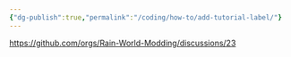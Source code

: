 ```yaml
---
{"dg-publish":true,"permalink":"/coding/how-to/add-tutorial-label/"}
---
```


https://github.com/orgs/Rain-World-Modding/discussions/23